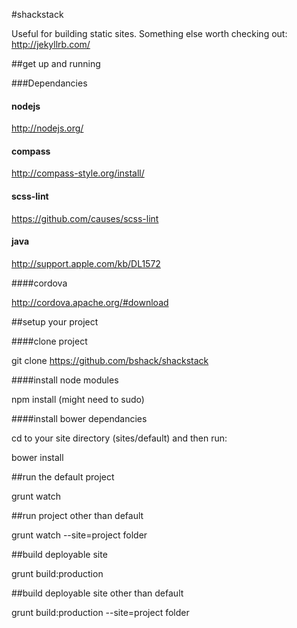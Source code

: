 #shackstack

Useful for building static sites. Something else worth checking out: http://jekyllrb.com/

##get up and running

###Dependancies

#### nodejs

http://nodejs.org/

#### compass

http://compass-style.org/install/

#### scss-lint

https://github.com/causes/scss-lint

#### java

http://support.apple.com/kb/DL1572

####cordova

http://cordova.apache.org/#download

##setup your project

####clone project

git clone https://github.com/bshack/shackstack

####install node modules

npm install (might need to sudo)

####install bower dependancies

cd to your site directory (sites/default) and then run:

bower install

##run the default project

grunt watch

##run project other than default

grunt watch --site=project folder

##build deployable site

grunt build:production

##build deployable site other than default

grunt build:production --site=project folder
